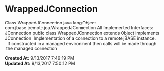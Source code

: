 # WrappedJConnection

Class WrappedJConnection java.lang.Object com.jbase.jremote.jca.WrappedJConnection All Implemented Interfaces: JConnection public class WrappedJConnection extends Object implements JConnection  Implementation of a connection to a remote jBASE instance.   If constructed in a managed environment then calls will be made through  the managed connection   

**Created At:** 9/13/2017 7:49:19 PM  
**Updated At:** 9/13/2017 7:50:12 PM  

